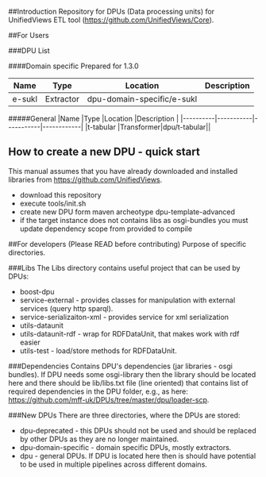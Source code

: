 ##Introduction
Repository for DPUs (Data processing units) for UnifiedViews ETL tool (https://github.com/UnifiedViews/Core).

##For Users

###DPU List

####Domain specific
Prepared for 1.3.0

|Name      |Type       |Location   |Description |
|----------|-----------|-----------|------------|
|e-sukl    |Extractor  |dpu-domain-specific/e-sukl||

#####General
|Name      |Type       |Location   |Description |
|----------|-----------|-----------|------------|
|t-tabular |Transformer|dpu/t-tabular||

## How to create a new DPU - quick start
This manual assumes that you have already downloaded and installed libraries from https://github.com/UnifiedViews.
* download this repository
* execute tools/init.sh
* create new DPU form maven archeotype dpu-template-advanced
* if the target instance does not contains libs as osgi-bundles you must update dependency scope from provided to compile

##For developers (Please READ before contributing)
Purpose of specific directories.

###Libs
The Libs directory contains useful project that can be used by DPUs:
* boost-dpu
* service-external - provides classes for manipulation with external services (query http sparql).
* service-serializaiton-xml - provides service for xml serialization
* utils-dataunit
* utils-dataunit-rdf - wrap for RDFDataUnit, that makes work with rdf easier
* utils-test - load/store methods for RDFDataUnit.

###Dependencies
Contains DPU's dependencies (jar libraries - osgi bundles). If DPU needs some osgi-library then the library should be located here and there should be lib/libs.txt file (line oriented) that contains list of required dependencies in the DPU folder, e.g., as here: https://github.com/mff-uk/DPUs/tree/master/dpu/loader-scp.

###New DPUs
There are three directories, where the DPUs are stored:
* dpu-deprecated - this DPUs should not be used and should be replaced by other DPUs as they are no longer maintained.
* dpu-domain-specific - domain specific DPUs, mostly extractors. 
* dpu - general DPUs. If DPU is located here then is should have potential to be used in multiple pipelines across different domains.
